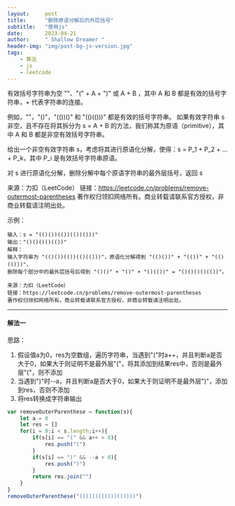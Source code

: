 ```yaml
---
layout:     post
title:      "删除原语分解后的外层括号"
subtitle:   "使用js"
date:       2023-04-21
author:     " Shallow Dreamer "
header-img: "img/post-bg-js-version.jpg"
tags:
    - 算法
    - js
    - leetcode
---
```


有效括号字符串为空 ""、"(" + A + ")" 或 A + B ，其中 A 和 B 都是有效的括号字符串，+ 代表字符串的连接。

例如，""，"()"，"(())()" 和 "(()(()))" 都是有效的括号字符串。
如果有效字符串 s 非空，且不存在将其拆分为 s = A + B 的方法，我们称其为原语（primitive），其中 A 和 B 都是非空有效括号字符串。

给出一个非空有效字符串 s，考虑将其进行原语化分解，使得：s = P_1 + P_2 + ... + P_k，其中 P_i 是有效括号字符串原语。

对 s 进行原语化分解，删除分解中每个原语字符串的最外层括号，返回 s 

来源：力扣（LeetCode）
链接：https://leetcode.cn/problems/remove-outermost-parentheses
著作权归领扣网络所有。商业转载请联系官方授权，非商业转载请注明出处。

示例：

```
输入：s = "(()())(())(()(()))"
输出："()()()()(())"
解释：
输入字符串为 "(()())(())(()(()))"，原语化分解得到 "(()())" + "(())" + "(()(()))"，
删除每个部分中的最外层括号后得到 "()()" + "()" + "()(())" = "()()()()(())"。

来源：力扣（LeetCode）
链接：https://leetcode.cn/problems/remove-outermost-parentheses
著作权归领扣网络所有。商业转载请联系官方授权，非商业转载请注明出处。
```

------

#### 解法一

思路：

1. 假设值a为0，res为空数组，遍历字符串，当遇到"("时a++，并且判断a是否大于0，如果大于则证明不是最外层"("，将其添加到结果res中，否则是最外层"("，则不添加
2. 当遇到")"时--a，并且判断a是否大于0，如果大于则证明不是最外层")"，添加到res，否则不添加
3. 将res转换成字符串输出

```js
var removeOuterParenthese = function(s){
    let a = 0
    let res = []
    for(i = 0;i < s.length;i++){
        if(s[i] == "(" && a++ > 0){
            res.push("(")
        }
        if(s[i] == ")" && --a > 0){
            res.push(")")
        }
        return res.join("")
    }
}
removeOuterParenthese("((()))((()))(())()")
```
